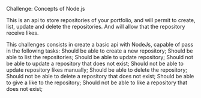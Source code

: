 Challenge: Concepts of Node.js

This is an api to store repositories of your portfolio, and will permit to create, list, update and delete the repositories. And will allow that the repository receive likes.

This challenges consists in create a basic api with NodeJs, capable of pass in the following tasks: 
Should be able to create a new repository; 
Should be able to list the repositories; 
Should be able to update repository; 
Should not be able to update a repository that does not exist; 
Should not be able to update repository likes manually; 
Should be able to delete the repository; 
Should not be able to delete a repository that does not exist; 
Should be able to give a like to the repository;
Should not be able to like a repository that does not exist;
